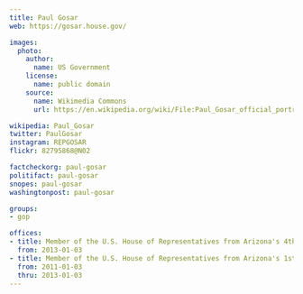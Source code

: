 ```yaml
---
title: Paul Gosar
web: https://gosar.house.gov/

images:
  photo:
    author:
      name: US Government
    license:
      name: public domain
    source:
      name: Wikimedia Commons
      url: https://en.wikipedia.org/wiki/File:Paul_Gosar_official_portrait_September_2016.jpg

wikipedia: Paul_Gosar
twitter: PaulGosar
instagram: REPGOSAR
flickr: 82795868@N02

factcheckorg: paul-gosar
politifact: paul-gosar
snopes: paul-gosar
washingtonpost: paul-gosar

groups:
- gop

offices:
- title: Member of the U.S. House of Representatives from Arizona's 4th district
  from: 2013-01-03
- title: Member of the U.S. House of Representatives from Arizona's 1st district
  from: 2011-01-03
  thru: 2013-01-03
---
```

